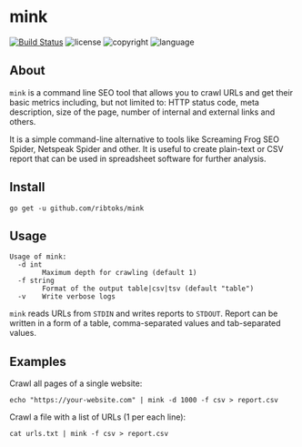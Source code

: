# mink

[![Build Status](https://travis-ci.org/ribtoks/mink.svg?branch=master)](https://travis-ci.org/ribtoks/mink)
![license](https://img.shields.io/badge/license-MIT-blue.svg)
![copyright](https://img.shields.io/badge/%C2%A9-Taras_Kushnir-blue.svg)
![language](https://img.shields.io/badge/language-go-blue.svg)

## About

`mink` is a command line SEO tool that allows you to crawl URLs and get their basic metrics including, but not limited to: HTTP status code, meta description, size of the page, number of internal and external links and others.

It is a simple command-line alternative to tools like Screaming Frog SEO Spider, Netspeak Spider and other. It is useful to create plain-text or CSV report that can be used in spreadsheet software for further analysis.

## Install

`go get -u github.com/ribtoks/mink`

## Usage

```
Usage of mink:
  -d int
    	Maximum depth for crawling (default 1)
  -f string
    	Format of the output table|csv|tsv (default "table")
  -v	Write verbose logs
```

`mink` reads URLs from `STDIN` and writes reports to `STDOUT`. Report can be written in a form of a table, comma-separated values and tab-separated values.

## Examples

Crawl all pages of a single website:

`echo "https://your-website.com" | mink -d 1000 -f csv > report.csv`

Crawl a file with a list of URLs (1 per each line):

`cat urls.txt | mink -f csv > report.csv`
